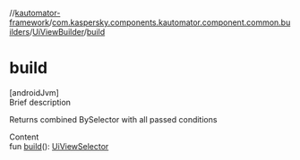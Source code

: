 //[kautomator-framework](../../index.md)/[com.kaspersky.components.kautomator.component.common.builders](../index.md)/[UiViewBuilder](index.md)/[build](build.md)



# build  
[androidJvm]  
Brief description  


Returns combined BySelector with all passed conditions

  
Content  
fun [build](build.md)(): [UiViewSelector](../-ui-view-selector/index.md)  



